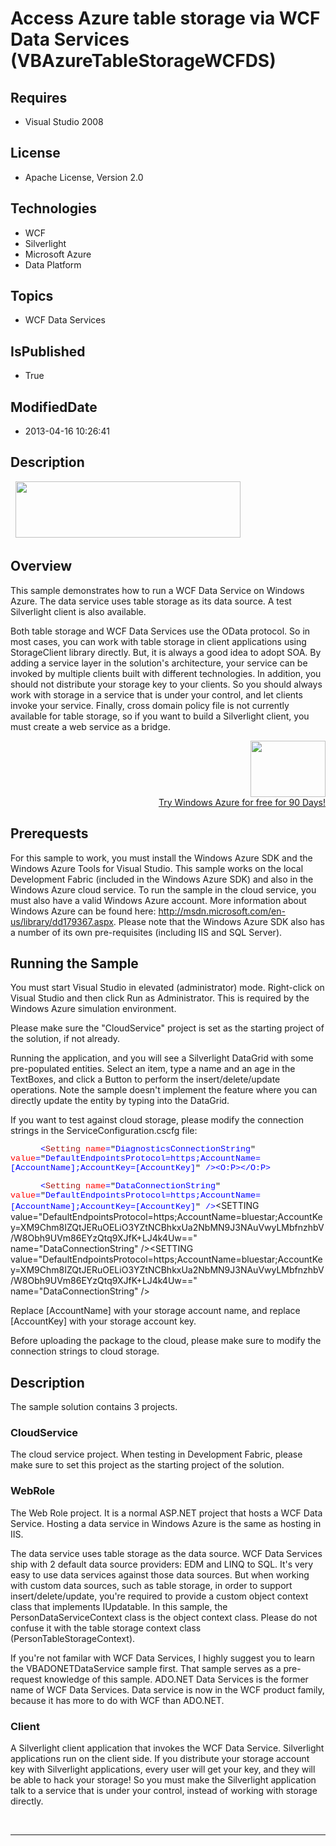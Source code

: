 # Access Azure table storage via WCF Data Services (VBAzureTableStorageWCFDS)
## Requires
* Visual Studio 2008
## License
* Apache License, Version 2.0
## Technologies
* WCF
* Silverlight
* Microsoft Azure
* Data Platform
## Topics
* WCF Data Services
## IsPublished
* True
## ModifiedDate
* 2013-04-16 10:26:41
## Description

<p style="font-family:Courier New">&nbsp;<a href="http://www.microsoft.com/click/services/Redirect2.ashx?CR_CC=200144420" target="_blank"><img id="79969" src="http://i1.code.msdn.s-msft.com/csazurebingmaps-bab92df1/image/file/79969/1/120x90_azure_web_en_us.jpg" alt="" width="360" height="90"></a></p>
<h2>Overview</h2>
<p>This sample demonstrates how to run a WCF Data Service on Windows Azure. The data service uses table storage as its data source. A test Silverlight client is also available.</p>
<p>Both table storage and WCF Data Services use the OData protocol. So in most cases, you can work with table storage in client applications using StorageClient library directly. But, it is always a good idea to adopt SOA. By adding a service layer in the solution's
 architecture, your service can be invoked by multiple clients built with different technologies. In addition, you should not distribute your storage key to your clients. So you should always work with storage in a service that is under your control, and let
 clients invoke your service. Finally, cross domain policy file is not currently available for table storage, so if you want to build a Silverlight client, you must create a web service as a bridge.</p>
<div align="right">
<p><a href="http://www.microsoft.com/click/services/Redirect2.ashx?CR_CC=200144420"><span style="color:windowtext; text-decoration:none"><span><img src="http://code.msdn.microsoft.com/site/view/file/67654/1/image.png" alt="" width="120" height="90" align="middle">
</span></span></a><br>
<a href="http://www.microsoft.com/click/services/Redirect2.ashx?CR_CC=200144420">Try Windows Azure for free for 90 Days!</a></p>
</div>
<h2>Prerequests</h2>
<p>For this sample to work, you must install the Windows Azure SDK and the Windows Azure Tools for Visual Studio. This sample works on the local Development Fabric (included in the Windows Azure SDK) and also in the Windows Azure cloud service. To run the sample
 in the cloud service, you must also have a valid Windows Azure account. More information about Windows Azure can be found here:
<a href="http://msdn.microsoft.com/en-us/library/dd179367.aspx">http://msdn.microsoft.com/en-us/library/dd179367.aspx</a>. Please note that the Windows Azure SDK also has a number of its own pre-requisites (including IIS and SQL Server).</p>
<h2>Running the Sample</h2>
<p>You must start Visual Studio in elevated (administrator) mode. Right-click on Visual Studio and then click Run as Administrator. This is required by the Windows Azure simulation environment.</p>
<p>Please make sure the &quot;CloudService&quot; project is set as the starting project of the solution, if not already.</p>
<p>Running the application, and you will see a Silverlight DataGrid with some pre-populated entities. Select an item, type a name and an age in the TextBoxes, and click a Button to perform the insert/delete/update operations. Note the sample doesn't implement
 the feature where you can directly update the entity by typing into the DataGrid.</p>
<p>If you want to test against cloud storage, please modify the connection strings in the ServiceConfiguration.cscfg file:</p>
<p class="MsoNormal"><span style="font-family:'Courier New'; color:blue; font-size:10pt"><span>&nbsp;&nbsp;&nbsp;&nbsp;&nbsp;
</span>&lt;</span><span style="font-family:'Courier New'; color:#a31515; font-size:10pt">Setting</span><span style="font-family:'Courier New'; color:blue; font-size:10pt">
</span><span style="font-family:'Courier New'; color:red; font-size:10pt">name</span><span style="font-family:'Courier New'; color:blue; font-size:10pt">=</span><span style="font-family:'Courier New'; font-size:10pt">&quot;<span style="color:blue">DiagnosticsConnectionString</span>&quot;<span style="color:blue">
</span><span style="color:red">value</span><span style="color:blue">=</span>&quot;<span style="color:blue">DefaultEndpointsProtocol=https;AccountName=[AccountName];AccountKey=[AccountKey]</span>&quot;<span style="color:blue"> /&gt;&lt;O:P&gt;&lt;/O:P&gt;</span></span></p>
<p class="MsoNormal"><span style="font-family:'Courier New'; color:blue; font-size:10pt"><span>&nbsp;&nbsp;&nbsp;&nbsp;&nbsp;
</span>&lt;</span><span style="font-family:'Courier New'; color:#a31515; font-size:10pt">Setting</span><span style="font-family:'Courier New'; color:blue; font-size:10pt">
</span><span style="font-family:'Courier New'; color:red; font-size:10pt">name</span><span style="font-family:'Courier New'; color:blue; font-size:10pt">=</span><span style="font-family:'Courier New'; font-size:10pt">&quot;<span style="color:blue">DataConnectionString</span>&quot;<span style="color:blue">
</span><span style="color:red">value</span><span style="color:blue">=</span>&quot;<span style="color:blue">DefaultEndpointsProtocol=https;AccountName=[AccountName];AccountKey=[AccountKey]</span>&quot;<span style="color:blue"> /&gt;</span></span>&lt;SETTING value=&quot;DefaultEndpointsProtocol=https;AccountName=bluestar;AccountKey=XM9Chm8IZQtJERuOELiO3YZtNCBhkxUa2NbMN9J3NAuVwyLMbfnzhbV/W8Obh9UVm86EYzQtq9XJfK&#43;LJ4k4Uw==&quot;
 name=&quot;DataConnectionString&quot; /&gt;&lt;SETTING value=&quot;DefaultEndpointsProtocol=https;AccountName=bluestar;AccountKey=XM9Chm8IZQtJERuOELiO3YZtNCBhkxUa2NbMN9J3NAuVwyLMbfnzhbV/W8Obh9UVm86EYzQtq9XJfK&#43;LJ4k4Uw==&quot; name=&quot;DataConnectionString&quot; /&gt;</p>
<p>Replace [AccountName] with your storage account name, and replace [AccountKey] with your storage account key.</p>
<p>Before uploading the package to the cloud, please make sure to modify the connection strings to cloud storage.</p>
<h2>Description</h2>
<p>The sample solution contains 3 projects.</p>
<h3>CloudService</h3>
<p>The cloud service project. When testing in Development Fabric, please make sure to set this project as the starting project of the solution.</p>
<h3>WebRole</h3>
<p>The Web Role project. It is a normal ASP.NET project that hosts a WCF Data Service. Hosting a data service in Windows Azure is the same as hosting in IIS.</p>
<p>The data service uses table storage as the data source. WCF Data Services ship with 2 default data source providers: EDM and LINQ to SQL. It's very easy to use data services against those data sources. But when working with custom data sources, such as table
 storage, in order to support insert/delete/update, you're required to provide a custom object context class that implements IUpdatable. In this sample, the PersonDataServiceContext class is the object context class. Please do not confuse it with the table
 storage context class (PersonTableStorageContext).</p>
<p>If you're not familar with WCF Data Services, I highly suggest you to learn the VBADONETDataService sample first. That sample serves as a pre-request knowledge of this sample. ADO.NET Data Services is the former name of WCF Data Services. Data service is
 now in the WCF product family, because it has more to do with WCF than ADO.NET.</p>
<h3>Client</h3>
<p>A Silverlight client application that invokes the WCF Data Service. Silverlight applications run on the client side. If you distribute your storage account key with Silverlight applications, every user will get your key, and they will be able to hack your
 storage! So you must make the Silverlight application talk to a service that is under your control, instead of working with storage directly.</p>
<p>&nbsp;</p>
<hr>
<div><a href="http://go.microsoft.com/?linkid=9759640" style="margin-top:3px"><img src="http://bit.ly/onecodelogo" alt="">
</a></div>
